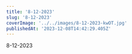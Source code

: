 ```yaml
---
title: '8-12-2023'
slug: '8-12-2023'
coverImage: '../../images/8-12-2023-kwOT.jpg'
publishedAt: '2023-12-08T14:42:29.405Z'
---
```


8-12-2023